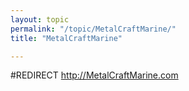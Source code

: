```yaml
---
layout: topic
permalink: "/topic/MetalCraftMarine/"
title: "MetalCraftMarine"

---
```


#REDIRECT http://MetalCraftMarine.com

